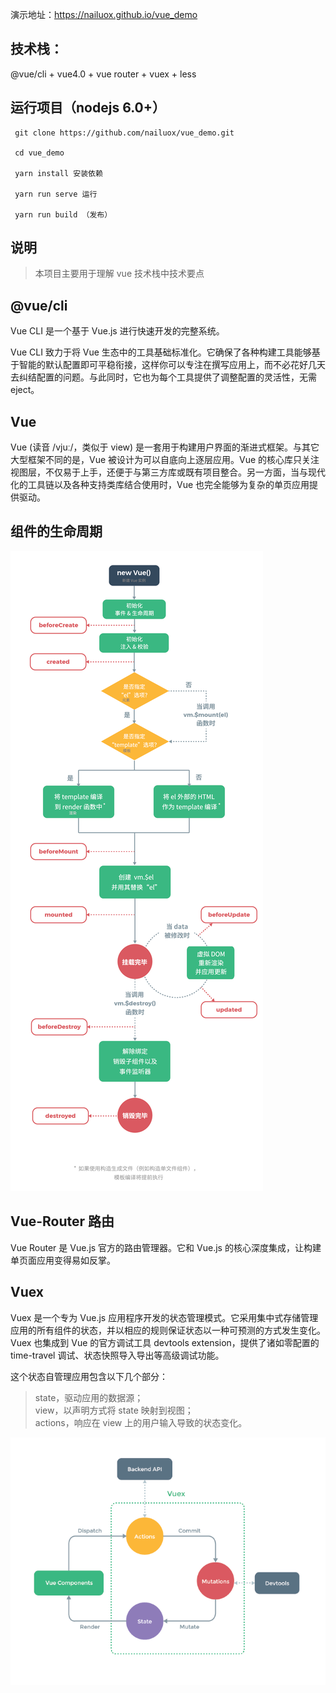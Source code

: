 演示地址：https://nailuox.github.io/vue_demo

## 技术栈：

@vue/cli + vue4.0 + vue router + vuex + less

## 运行项目（nodejs 6.0+）

```
 git clone https://github.com/nailuox/vue_demo.git

 cd vue_demo

 yarn install 安装依赖

 yarn run serve 运行

 yarn run build （发布）
```

## 说明

> 本项目主要用于理解 vue 技术栈中技术要点

## @vue/cli

Vue CLI 是一个基于 Vue.js 进行快速开发的完整系统。

Vue CLI 致力于将 Vue 生态中的工具基础标准化。它确保了各种构建工具能够基于智能的默认配置即可平稳衔接，这样你可以专注在撰写应用上，而不必花好几天去纠结配置的问题。与此同时，它也为每个工具提供了调整配置的灵活性，无需 eject。

## Vue

Vue (读音 /vjuː/，类似于 view) 是一套用于构建用户界面的渐进式框架。与其它大型框架不同的是，Vue 被设计为可以自底向上逐层应用。Vue 的核心库只关注视图层，不仅易于上手，还便于与第三方库或既有项目整合。另一方面，当与现代化的工具链以及各种支持类库结合使用时，Vue 也完全能够为复杂的单页应用提供驱动。

## 组件的生命周期

![](https://raw.githubusercontent.com/nailuox/vue_demo/master/screenshot/lifecycle.png)

## Vue-Router 路由

Vue Router 是 Vue.js 官方的路由管理器。它和 Vue.js 的核心深度集成，让构建单页面应用变得易如反掌。

## Vuex

Vuex 是一个专为 Vue.js 应用程序开发的状态管理模式。它采用集中式存储管理应用的所有组件的状态，并以相应的规则保证状态以一种可预测的方式发生变化。Vuex 也集成到 Vue 的官方调试工具 devtools extension，提供了诸如零配置的 time-travel 调试、状态快照导入导出等高级调试功能。

这个状态自管理应用包含以下几个部分：

> state，驱动应用的数据源；  
> view，以声明方式将 state 映射到视图；  
> actions，响应在 view 上的用户输入导致的状态变化。  

![](https://raw.githubusercontent.com/nailuox/vue_demo/master/screenshot/vuex.png)

